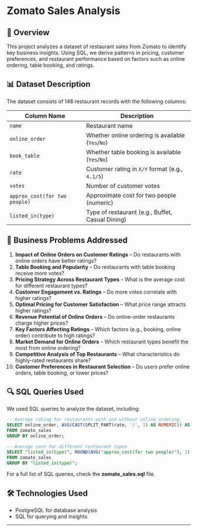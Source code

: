 # Zomato Sales Analysis

## 📌 Overview
This project analyzes a dataset of restaurant sales from Zomato to identify key business insights. Using SQL, we derive patterns in pricing, customer preferences, and restaurant performance based on factors such as online ordering, table booking, and ratings.

## 📊 Dataset Description
The dataset consists of 148 restaurant records with the following columns:

| Column Name                     | Description |
|----------------------------------|-------------|
| `name`                           | Restaurant name |
| `online_order`                   | Whether online ordering is available (`Yes`/`No`) |
| `book_table`                     | Whether table booking is available (`Yes`/`No`) |
| `rate`                            | Customer rating in `X/Y` format (e.g., `4.1/5`) |
| `votes`                           | Number of customer votes |
| `approx_cost(for two people)`    | Approximate cost for two people (numeric) |
| `listed_in(type)`                 | Type of restaurant (e.g., Buffet, Casual Dining) |

## 🚀 Business Problems Addressed
1. **Impact of Online Orders on Customer Ratings** – Do restaurants with online orders have better ratings?
2. **Table Booking and Popularity** – Do restaurants with table booking receive more votes?
3. **Pricing Strategy Across Restaurant Types** – What is the average cost for different restaurant types?
4. **Customer Engagement vs. Ratings** – Do more votes correlate with higher ratings?
5. **Optimal Pricing for Customer Satisfaction** – What price range attracts higher ratings?
6. **Revenue Potential of Online Orders** – Do online-order restaurants charge higher prices?
7. **Key Factors Affecting Ratings** – Which factors (e.g., booking, online order) contribute to high ratings?
8. **Market Demand for Online Orders** – Which restaurant types benefit the most from online ordering?
9. **Competitive Analysis of Top Restaurants** – What characteristics do highly-rated restaurants share?
10. **Customer Preferences in Restaurant Selection** – Do users prefer online orders, table booking, or lower prices?

## 🔍 SQL Queries Used
We used SQL queries to analyze the dataset, including:
```sql
-- Average rating for restaurants with and without online ordering
SELECT online_order, AVG(CAST(SPLIT_PART(rate, '/', 1) AS NUMERIC)) AS avg_rating
FROM zomato_sales
GROUP BY online_order;
```
```sql
-- Average cost for different restaurant types
SELECT "listed_in(type)", ROUND(AVG("approx_cost(for two people)"), 1) AS avg_cost
FROM zomato_sales
GROUP BY "listed_in(type)";
```
For a full list of SQL queries, check the **zomato_sales.sql** file.

## 🛠 Technologies Used
- PostgreSQL for database analysis
- SQL for querying and insights

---
